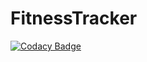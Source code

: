# FitnessTracker

[![Codacy Badge](https://api.codacy.com/project/badge/Grade/9c6c41cedc3d4b378c605c9cd7ae1275)](https://app.codacy.com/gh/robinsonianr/fitness-tracker?utm_source=github.com&utm_medium=referral&utm_content=robinsonianr/fitness-tracker&utm_campaign=Badge_Grade)